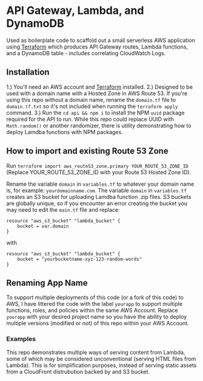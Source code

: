 # API Gateway, Lambda, and DynamoDB

Used as boilerplate code to scaffold out a small serverless AWS application using [Terraform](https://www.terraform.io) which produces API Gateway routes, Lambda functions, and a DynamoDB table - includes correlating CloudWatch Logs.

## Installation

1.) You'll need an AWS account and [Terraform](https://www.terraform.io) installed.
2.) Designed to be used with a domain name with a Hosted Zone in AWS Route 53. If you're using this repo without a domain name, rename the `domain.tf` file to `domain.tf.txt` so it's not included when running the `terraform apply` command.
3.) Run the `cd api && npm i` to install the NPM `uuid` package required for the API to run. While this repo could replace UUID with `Math.random()` or another randomizer, there is utility demonstrating how to deploy Lamdba functions with NPM packages.

## How to import and existing Route 53 Zone

Run `terraform import aws_route53_zone.primary YOUR_ROUTE_53_ZONE_ID` (Replace YOUR_ROUTE_53_ZONE_ID with your Route 53 Hosted Zone ID).

Rename the variable `domain` in `variables.tf` to whatever your domain name is, for example: `yourdomainname.com`. The variable `domain` in `variables.tf` creates an S3 bucket for uploading Lamdba function .zip files. S3 buckets are globally unique, so if you encounter an error creating the bucket you may need to edit the `main.tf` file and replace:

```
resource "aws_s3_bucket" "lambda_bucket" {
	bucket = var.domain
}
```

with

```
resource "aws_s3_bucket" "lambda_bucket" {
	bucket = "yourbucketname-xyz-123-random-words"
}
```

## Renaming App Name

To support multiple deployments of this code (or a fork of this code) to AWS, I have littered the code with the label `yourapp` to support multiple functions, roles, and policies within the same AWS Account. Replace `yourapp` with your desired project name so you have the ability to deploy multiple versions (modified or not) of this repo within your AWS Account.

### Examples

This repo demonstrates multiple ways of serving content from Lambda, some of which may be considered unconventional (serving HTML files from Lambda). This is for simplification purposes, instead of serving static assets from a CloudFront distrubution backed by and S3 bucket.
